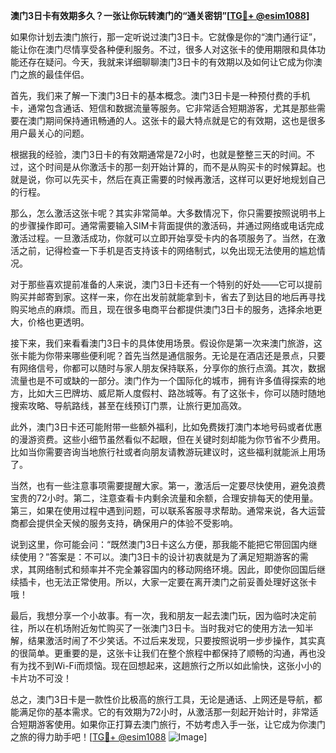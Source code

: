 **澳门3日卡有效期多久？一张让你玩转澳门的“通关密钥”[[TG💪+ @esim1088](https://t.me/s/esim1088)]**

如果你计划去澳门旅行，那一定听说过澳门3日卡。它就像是你的“澳门通行证”，能让你在澳门尽情享受各种便利服务。不过，很多人对这张卡的使用期限和具体功能还存在疑问。今天，我就来详细聊聊澳门3日卡的有效期以及如何让它成为你澳门之旅的最佳伴侣。

首先，我们来了解一下澳门3日卡的基本概念。澳门3日卡是一种预付费的手机卡，通常包含通话、短信和数据流量等服务。它非常适合短期游客，尤其是那些需要在澳门期间保持通讯畅通的人。这张卡的最大特点就是它的有效期，这也是很多用户最关心的问题。

根据我的经验，澳门3日卡的有效期通常是72小时，也就是整整三天的时间。不过，这个时间是从你激活卡的那一刻开始计算的，而不是从购买卡的时候算起。也就是说，你可以先买卡，然后在真正需要的时候再激活，这样可以更好地规划自己的行程。

那么，怎么激活这张卡呢？其实非常简单。大多数情况下，你只需要按照说明书上的步骤操作即可。通常需要输入SIM卡背面提供的激活码，并通过网络或电话完成激活过程。一旦激活成功，你就可以立即开始享受卡内的各项服务了。当然，在激活之前，记得检查一下手机是否支持该卡的网络制式，以免出现无法使用的尴尬情况。

对于那些喜欢提前准备的人来说，澳门3日卡还有一个特别的好处——它可以提前购买并邮寄到家。这样一来，你在出发前就能拿到卡，省去了到达目的地后再寻找购买地点的麻烦。而且，现在很多电商平台都提供澳门3日卡的服务，选择余地更大，价格也更透明。

接下来，我们来看看澳门3日卡的具体使用场景。假设你是第一次来澳门旅游，这张卡能为你带来哪些便利呢？首先当然是通信服务。无论是在酒店还是景点，只要有网络信号，你都可以随时与家人朋友保持联系，分享你的旅行点滴。其次，数据流量也是不可或缺的一部分。澳门作为一个国际化的城市，拥有许多值得探索的地方，比如大三巴牌坊、威尼斯人度假村、路氹城等。有了这张卡，你可以随时随地搜索攻略、导航路线，甚至在线预订门票，让旅行更加高效。

此外，澳门3日卡还可能附带一些额外福利，比如免费拨打澳门本地号码或者优惠的漫游资费。这些小细节虽然看似不起眼，但在关键时刻却能为你节省不少费用。比如当你需要咨询当地旅行社或者向朋友请教游玩建议时，这些福利就能派上用场了。

当然，也有一些注意事项需要提醒大家。第一，激活后一定要尽快使用，避免浪费宝贵的72小时。第二，注意查看卡内剩余流量和余额，合理安排每天的使用量。第三，如果在使用过程中遇到问题，可以联系客服寻求帮助。通常来说，各大运营商都会提供全天候的服务支持，确保用户的体验不受影响。

说到这里，你可能会问：“既然澳门3日卡这么方便，那我能不能把它带回国内继续使用？”答案是：不可以。澳门3日卡的设计初衷就是为了满足短期游客的需求，其网络制式和频率并不完全兼容国内的移动网络环境。因此，即使你回国后继续插卡，也无法正常使用。所以，大家一定要在离开澳门之前妥善处理好这张卡哦！

最后，我想分享一个小故事。有一次，我和朋友一起去澳门玩，因为临时决定前往，所以在机场附近匆忙购买了一张澳门3日卡。当时我对它的使用方法一知半解，结果激活时闹了不少笑话。不过后来发现，只要按照说明一步步操作，其实真的很简单。更重要的是，这张卡让我们在整个旅程中都保持了顺畅的沟通，再也没有为找不到Wi-Fi而烦恼。现在回想起来，这趟旅行之所以如此愉快，这张小小的卡片功不可没！

总之，澳门3日卡是一款性价比极高的旅行工具，无论是通话、上网还是导航，都能满足你的基本需求。它的有效期为72小时，从激活那一刻起开始计时，非常适合短期游客使用。如果你正打算去澳门旅行，不妨考虑入手一张，让它成为你澳门之旅的得力助手吧！[[TG💪+ @esim1088](https://t.me/s/esim1088) ![Image](https://i.postimg.cc/4NQfJmqS/Snipaste-2025-05-13-00-14-12.png)]